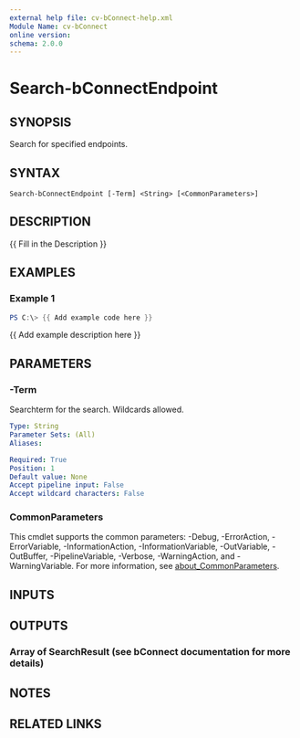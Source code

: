 ```yaml
---
external help file: cv-bConnect-help.xml
Module Name: cv-bConnect
online version:
schema: 2.0.0
---
```


# Search-bConnectEndpoint

## SYNOPSIS
Search for specified endpoints.

## SYNTAX

```
Search-bConnectEndpoint [-Term] <String> [<CommonParameters>]
```

## DESCRIPTION
{{ Fill in the Description }}

## EXAMPLES

### Example 1
```powershell
PS C:\> {{ Add example code here }}
```

{{ Add example description here }}

## PARAMETERS

### -Term
Searchterm for the search.
Wildcards allowed.

```yaml
Type: String
Parameter Sets: (All)
Aliases:

Required: True
Position: 1
Default value: None
Accept pipeline input: False
Accept wildcard characters: False
```

### CommonParameters
This cmdlet supports the common parameters: -Debug, -ErrorAction, -ErrorVariable, -InformationAction, -InformationVariable, -OutVariable, -OutBuffer, -PipelineVariable, -Verbose, -WarningAction, and -WarningVariable. For more information, see [about_CommonParameters](http://go.microsoft.com/fwlink/?LinkID=113216).

## INPUTS

## OUTPUTS

### Array of SearchResult (see bConnect documentation for more details)
## NOTES

## RELATED LINKS
